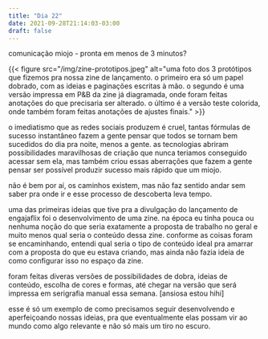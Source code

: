 ```yaml
---
title: "Dia 22"
date: 2021-09-28T21:14:03-03:00
draft: false
---
```


comunicação miojo - pronta em menos de 3 minutos?

{{< figure src="/img/zine-prototipos.jpeg" alt="uma foto dos 3 protótipos que fizemos pra nossa zine de lançamento. o primeiro era só um papel dobrado, com as ideias e paginações escritas à mão. o segundo é uma versão impressa em P&B da zine já diagramada, onde foram feitas anotações do que precisaria ser alterado. o último é a versão teste colorida, onde também foram feitas anotações de ajustes finais." >}}

o imediatismo que as redes sociais produzem é cruel, tantas fórmulas de sucesso instantâneo fazem a gente pensar que todos se tornam bem sucedidos do dia pra noite, menos a gente. as tecnologias abriram possibilidades maravilhosas de criação que nunca teriamos conseguido acessar sem ela, mas também criou essas aberrações que fazem a gente pensar ser possível produzir sucesso mais rápido que um miojo. 

não é bem por aí, os caminhos existem, mas não faz sentido andar sem saber pra onde ir e esse processo de descoberta leva tempo. 

uma das primeiras ideias que tive pra a divulgação do lançamento de engajaflix foi o desenvolvimento de uma zine. na época eu tinha pouca ou nenhuma noção do que seria exatamente a proposta de trabalho no geral e muito menos qual seria o conteúdo dessa zine. conforme as coisas foram se encaminhando, entendi qual seria o tipo de conteúdo ideal pra amarrar com a proposta do que eu estava criando, mas ainda não fazia ideia de como configurar isso no espaço da zine.

foram feitas diveras versões de possibilidades de dobra, ideias de conteúdo, escolha de cores e formas, até chegar na versão que será impressa em serigrafia manual essa semana. [ansiosa estou hihi]

esse é só um exemplo de como precisamos seguir desenvolvendo e aperfeiçoando nossas ideias, pra que eventualmente elas possam vir ao mundo como algo relevante e não só mais um tiro no escuro. 